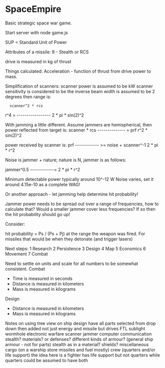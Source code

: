 # SpaceEmpire
Basic strategic space war game.

Start server with node game.js

SUP = Standard Unit of Power

Attributes of a missile:
9 - Stealth or RCS

drive is measured in kg of thrust

Things calculated:
Acceleration - function of thrust from drive power to mass.

Simplification of scanners:
scanner power is assumed to be kW
scanner sensitivity is considered to be the inverse
beam width is assumed to be 2 degrees
then range is:

      scanner^2 * rcs
r^4 = -----------------
      2 * pi * sin(2)^2

With jamming a little different.  Assume jammers are hemispherical, then
power reflected from target is:
scanner * rcs
-------------- = prf
r^2 * sin(2)^2

power received by scanner is:
    prf
------------ >= noise + scanner^-1
2 * pi * r^2

Noise is jammer + nature; nature is N, jammer is as follows:

 jammer^0.5
------------=
2 * pi * r^2


Minimum detectable power typically around 10^-12 W
Noise varies, set it around 4.15e-10 as a complete WAG!

Or another approach - let jamming help determine hit probability!

Jammer power needs to be spread out over a range of frequencies,
      how to calculate that?
      Would a smaller jammer cover less frequencies?
            If so then the hit probability should go up!

Consider:

hit probability = Ps / (Ps + Pj) at the range the weapon was fired.
      For missiles that would be when they detonate (and trigger lasers)

Next steps:
1 Research
2 Persistence
3 Design
4 Map
5 Economics
6 Movement
7 Combat

Need to settle on units and scale for all numbers to be somewhat consistent.
Combat
- Time is measured in seconds
- Distance is measured in kilometers
- Mass is measured in kilograms

Design
- Distance is measured in kilometers
- Mass is measured in kilograms

Notes on using tree view on ship design
      have all parts selected from drop down then added
      not just energy and missile but
            drives
                  FTL
                  sublight
                  wormhole
            electronic warfare
                  scanner
                  jammer
                  computer
                  communication
                  stealth?
            materials? or defenses?
                  different kinds of armour? (general ship armour - not for parts)
                  stealth as in a material?
                  shields?
            miscellaneous
                  cargo (on a warship store missiles and fuel mostly)
                  crew (quarters and/or life support)
                        the idea here is a fighter has life support but not quarters while quarters could be assumed to have both